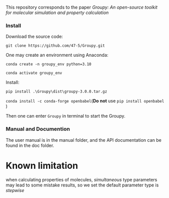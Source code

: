 This repository corresponds to the paper *Groupy: An open-source toolkit for molecular simulation and property calculation*

### Install

Download the source code:

`git clone https://github.com/47-5/Groupy.git`

One may create an environment using Anaconda:

`conda create -n groupy_env python=3.10`

`conda activate groupy_env`

Install:

`pip install .\Groupy\dist\groupy-3.0.0.tar.gz`

`conda install -c conda-forge openbabel`(**Do not** use `pip install openbabel` )

Then one can enter `Groupy` in terminal to start the Groupy.

### Manual and Documention
The user manual is in the manual folder, and the API documentation can be found in the doc folder.


# Known limitation
when calculating properties of molecules, *simultaneous* type parameters may lead to some mistake results, so we set the 
default parameter type is *stepwise*